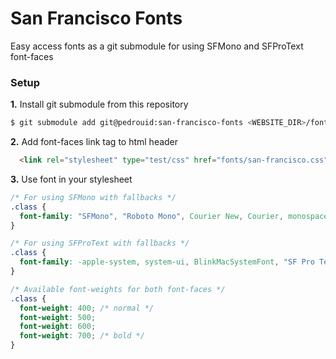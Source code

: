 # San Francisco Fonts

Easy access fonts as a git submodule for using SFMono and SFProText font-faces

### Setup

**1.** Install git submodule from this repository
```bash
$ git submodule add git@pedrouid:san-francisco-fonts <WEBSITE_DIR>/fonts
```

**2.** Add font-faces link tag to html header
```html
  <link rel="stylesheet" type="test/css" href="fonts/san-francisco.css">
```

**3.** Use font in your stylesheet
```css
/* For using SFMono with fallbacks */
.class {
  font-family: "SFMono", "Roboto Mono", Courier New, Courier, monospace;
}

/* For using SFProText with fallbacks */
.class {
  font-family: -apple-system, system-ui, BlinkMacSystemFont, "SF Pro Text", Roboto, Helvetica, Arial, sans-serif;
}

/* Available font-weights for both font-faces */
.class {
  font-weight: 400; /* normal */
  font-weight: 500;
  font-weight: 600;
  font-weight: 700; /* bold */
}
```

